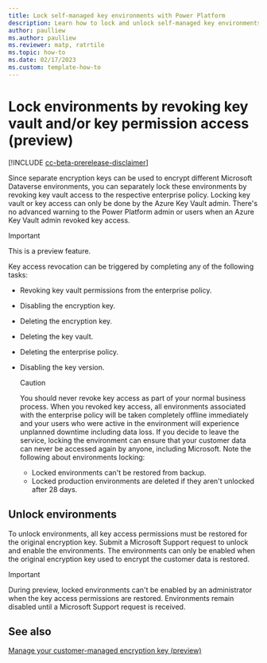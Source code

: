 ```yaml
---
title: Lock self-managed key environments with Power Platform
description: Learn how to lock and unlock self-managed key environments
author: paulliew
ms.author: paulliew
ms.reviewer: matp, ratrtile
ms.topic: how-to 
ms.date: 02/17/2023
ms.custom: template-how-to
---
```

# Lock environments by revoking key vault and/or key permission access (preview)

[!INCLUDE [cc-beta-prerelease-disclaimer](../includes/cc-beta-prerelease-disclaimer.md)]

Since separate encryption keys can be used to encrypt different Microsoft Dataverse environments, you can separately lock these environments by revoking key vault access to the respective enterprise policy. Locking key vault or key access can only be done by the Azure Key Vault admin. There's no advanced warning to the Power Platform admin or users when an Azure Key Vault admin revoked key access.

> [!IMPORTANT]
> This is a preview feature.

Key access revocation can be triggered by completing any of the following tasks:

- Revoking key vault permissions from the enterprise policy.
- Disabling the encryption key.
- Deleting the encryption key.
- Deleting the key vault.
- Deleting the enterprise policy.
- Disabling the key version.

  > [!CAUTION]
  > You should never revoke key access as part of your normal business process. When you revoked key access, all environments associated with the enterprise policy will be taken completely offline immediately and your users who were active in the environment will experience unplanned downtime including data loss. If you decide to leave the service, locking the environment can ensure that your customer data can never be accessed again by anyone, including Microsoft.
  > Note the following about environments locking:
  >
  > - Locked environments can't be restored from backup.
  > - Locked production environments are deleted if they aren't unlocked after 28 days.

## Unlock environments

To unlock environments, all key access permissions must be restored for the original encryption key. Submit a Microsoft Support request to unlock and enable the environments. The environments can only be enabled when the original encryption key used to encrypt the customer data is restored.

> [!IMPORTANT]
> During preview, locked environments can't be enabled by an administrator when the key access permissions are restored. Environments remain disabled until a Microsoft Support request is received.

## See also

[Manage your customer-managed encryption key (preview)](customer-managed-key.md)
